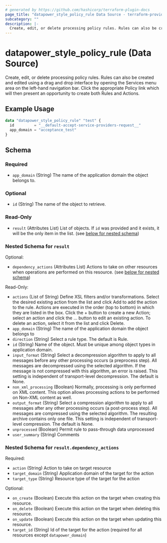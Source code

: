 ```yaml
---
# generated by https://github.com/hashicorp/terraform-plugin-docs
page_title: "datapower_style_policy_rule Data Source - terraform-provider-datapower"
subcategory: ""
description: |-
  Create, edit, or delete processing policy rules. Rules can also be created and edited using a drag and drop interface by opening the Services menu area on the left-hand navigation bar. Click the appropriate Policy link which will then present an opportunity to create both Rules and Actions.
---
```


# datapower_style_policy_rule (Data Source)

Create, edit, or delete processing policy rules. Rules can also be created and edited using a drag and drop interface by opening the Services menu area on the left-hand navigation bar. Click the appropriate Policy link which will then present an opportunity to create both Rules and Actions.

## Example Usage

```terraform
data "datapower_style_policy_rule" "test" {
  id         = "__default-accept-service-providers-request__"
  app_domain = "acceptance_test"
}
```

<!-- schema generated by tfplugindocs -->
## Schema

### Required

- `app_domain` (String) The name of the application domain the object belongs to.

### Optional

- `id` (String) The name of the object to retrieve.

### Read-Only

- `result` (Attributes List) List of objects. If `id` was provided and it exists, it will be the only item in the list. (see [below for nested schema](#nestedatt--result))

<a id="nestedatt--result"></a>
### Nested Schema for `result`

Optional:

- `dependency_actions` (Attributes List) Actions to take on other resources when operations are performed on this resource. (see [below for nested schema](#nestedatt--result--dependency_actions))

Read-Only:

- `actions` (List of String) Define XSL filters and/or transformations. Select the desired existing action from the list and click Add to add the action to the rule. Actions are executed in the order (top to bottom) in which they are listed in the box. Click the + button to create a new Action; select an action and click the ... button to edit an existing action. To delete an action, select it from the list and click Delete.
- `app_domain` (String) The name of the application domain the object belongs to
- `direction` (String) Select a rule type. The default is Rule.
- `id` (String) Name of the object. Must be unique among object types in application domain.
- `input_format` (String) Select a decompression algorithm to apply to all messages before any other processing occurs (a preprocess step). All messages are decompressed using the selected algorithm. If the message is not compressed with this algorithm, an error is raised. This setting is independent of transport-level decompression. The default is None.
- `non_xml_processing` (Boolean) Normally, processing is only performed on XML content. This option allows processing actions to be performed on Non-XML content as well.
- `output_format` (String) Select a compression algorithm to apply to all messages after any other processing occurs (a post-process step). All messages are compressed using the selected algorithm. The resulting archive contains only one file. This setting is independent of transport-level compression. The default is None.
- `unprocessed` (Boolean) Permit rule to pass-through data unprocessed
- `user_summary` (String) Comments

<a id="nestedatt--result--dependency_actions"></a>
### Nested Schema for `result.dependency_actions`

Required:

- `action` (String) Action to take on target resource
- `target_domain` (String) Application domain of the target for the action
- `target_type` (String) Resource type of the target for the action

Optional:

- `on_create` (Boolean) Execute this action on the target when creating this resource.
- `on_delete` (Boolean) Execute this action on the target when deleting this resource.
- `on_update` (Boolean) Execute this action on the target when updating this resource.
- `target_id` (String) Id of the target for the action (required for all resources except `datapower_domain`)
